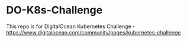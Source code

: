 # DO-K8s-Challenge
This repo is for DigitalOcean Kubernetes Challenge - https://www.digitalocean.com/community/pages/kubernetes-challenge
